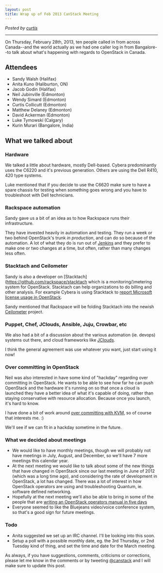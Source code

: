 ```yaml
---
layout: post
title: Wrap up of Feb 2013 CanStack Meeting
---
```

*Posted by [curtis](http://serverascode.com)*

*****


On Thursday, February 28th, 2013, ten people called in from across Canada--and the world actually as we had one caller log in from Bangalore--to talk about what's happening with regards to OpenStack in Canada.

## Attendees

* Sandy Walsh (Halifax)
* Anita Kuno (Haliburton, ON)
* Jacob Godin (Halifax)
* Neil Jubinville (Edmonton)
* Wendy Simard (Edmonton)
* Curtis Collicutt (Edmonton)
* Matthew Delaney (Edmonton)
* David Ackerman (Edmonton)
* Luke Tymowski (Calgary)
* Kurin Murari (Bangalore, India)

## What we talked about

### Hardware

We talked a little about hardware, mostly Dell-based. Cybera predominantly uses the C6220 and it's previous generation. Others are using the Dell R410, 420 type systems. 

Luke mentioned that if you decide to use the C6620 make sure to have a spare chassis for testing when something goes wrong and you have to troubleshoot with Dell technicians.

### Rackspace automation

Sandy gave us a bit of an idea as to how Rackspace runs their infrastructure.

They have invested heavily in automation and testing. They run a week or two behind OpenStack's trunk *in production*, and can do so because of the automation. A lot of what they do is run out of [Jenkins](http://jenkins-ci.org/) and they prefer to make one or two changes at a time, but often, rather than many changes less often.

### Stacktach and Ceilometer

Sandy is also a developer on [Stacktach](https://github.com/rackspace/stacktach which is a monitoring/)metering system for OpenStack. Stacktach can help organizations to do billing and other analysis. For example Cybera is using Stacktack to [report Microsoft license usage in OpenStack](https://lists.launchpad.net/openstack/msg20884.html).

Sandy mentioned that Rackspace will be folding Stacktach into the newish [Ceilometer](https://wiki.openstack.org/wiki/Ceilometer) project.

### Puppet, Chef, JClouds, Ansible, Juju, Crowbar, etc

We also had a bit of a discussion about the various automation (ie. devops) systems out there, and cloud frameworks like [JClouds](http://www.jclouds.org/documentation/gettingstarted/what-is-jclouds/). 

I think the general agreement was use whatever you want, just start using it now!

### Over committing in OpenStack

Neil was also interested in have some kind of "hackday" regarding over committing in OpenStack. He wants to be able to see how far he can push OpenStack and the hardware it's running on so that once a cloud is launched they have a better idea of what it's capable of doing, rather than staying conservative with resource allocation. Because once you launch, it's hard to know.

I have done a bit of work around [over committing with KVM](http://serverascode.com/2013/02/20/overcommitting-with-kvm.html), so of course that interests me. :)

We'll see if we can fit in a hackday sometime in the future.

### What we decided about meetings

* We would like to have monthly meetings, though we will probably not have meetings in July, August, and December, so we'll have 7 more meetings this calendar year.
* At the next meeting we would like to talk about some of the new things that have changed in OpenStack since our last meeting in June of 2012 (which was a long time ago), and considering the rate of development in OpenStack, a lot has changed. There was a lot of interest in how OpenStack operators are using and troubleshooting Quantum, ie. software defined networking.
* Hopefully at the next meeting we'll also be able to bring in some of the people that are [writing an OpenStack operators manual in five days](http://www.openstack.org/blog/2013/02/bring-on-the-crazy-zero-to-book-in-five-days/)
* Everyone seemed to like the Bluejeans video/voice conference system, so that's a good sign for future meetings.

### Todo

* Anita suggested we set up an IRC channel. I'll be looking into this soon.
* Setup a poll with a possible monthly date, eg. the 3rd Thursday, or 2nd Tuesday kind of thing, and set the time and date for the March meeting.

As always, if you have suggestions, comments, criticisms or corrections, please let me know in the comments or by tweeting [@canstack](http://twitter.com/canstack) and I will make sure to update this post.

